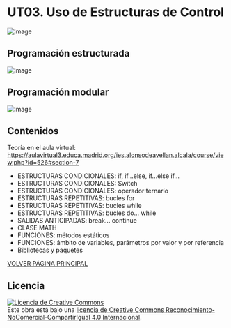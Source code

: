 # UT03. Uso de Estructuras de Control

![image](https://github.com/profeMelola/Programacion-03-2023-24/assets/91023374/dfbe2ca6-adf5-4cd9-92dc-5658cacde7f9)

## Programación estructurada

 ![image](https://github.com/profeMelola/Programacion-03-2023-24/assets/91023374/5a4feaec-1f4b-4a0e-8948-d4ed05df45ad)


## Programación modular

![image](https://github.com/profeMelola/Programacion-03-2023-24/assets/91023374/c807a8bc-37fb-4833-b0dc-7de5c89dfdaa)


## Contenidos

Teoría en el aula virtual: 
https://aulavirtual3.educa.madrid.org/ies.alonsodeavellan.alcala/course/view.php?id=526#section-7


- ESTRUCTURAS CONDICIONALES: if, if...else, if...else if...
- ESTRUCTURAS CONDICIONALES: Switch
- ESTRUCTURAS CONDICIONALES: operador ternario
- ESTRUCTURAS REPETITIVAS: bucles for
- ESTRUCTURAS REPETITIVAS: bucles while
- ESTRUCTURAS REPETITIVAS: bucles do... while
- SALIDAS ANTICIPADAS: break... continue
- CLASE MATH
- FUNCIONES: métodos estáticos
- FUNCIONES: ámbito de variables, parámetros por valor y por referencia
- Bibliotecas y paquetes


[VOLVER PÁGINA PRINCIPAL](https://github.com/profeMelola/Programacion-00-2023-24)

## Licencia

<a rel="license" href="http://creativecommons.org/licenses/by-nc-sa/4.0/"><img alt="Licencia de Creative Commons" style="border-width:0" src="https://i.creativecommons.org/l/by-nc-sa/4.0/88x31.png" /></a><br />Este obra está bajo una <a rel="license" href="http://creativecommons.org/licenses/by-nc-sa/4.0/">licencia de Creative Commons Reconocimiento-NoComercial-CompartirIgual 4.0 Internacional</a>.
